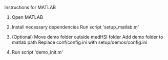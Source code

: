 Instructions for MATLAB 

1) Open MATLAB  

2) Install necessary dependencies
   Run script 'setup_matlab.m'
   
3) (Optional) Move demo folder outside medHSI folder 
	Add demo folder to matlab path 
	Replace conf/config.ini with setup/demos/config.ini

4) Run script 'demo_init.m'